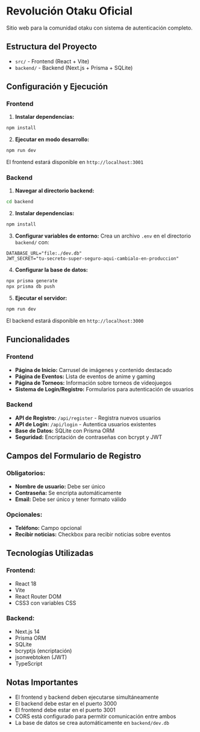 # Revolución Otaku Oficial

Sitio web para la comunidad otaku con sistema de autenticación completo.

## Estructura del Proyecto

- `src/` - Frontend (React + Vite)
- `backend/` - Backend (Next.js + Prisma + SQLite)

## Configuración y Ejecución

### Frontend

1. **Instalar dependencias:**
```bash
npm install
```

2. **Ejecutar en modo desarrollo:**
```bash
npm run dev
```

El frontend estará disponible en `http://localhost:3001`

### Backend

1. **Navegar al directorio backend:**
```bash
cd backend
```

2. **Instalar dependencias:**
```bash
npm install
```

3. **Configurar variables de entorno:**
Crea un archivo `.env` en el directorio `backend/` con:
```
DATABASE_URL="file:./dev.db"
JWT_SECRET="tu-secreto-super-seguro-aqui-cambialo-en-produccion"
```

4. **Configurar la base de datos:**
```bash
npx prisma generate
npx prisma db push
```

5. **Ejecutar el servidor:**
```bash
npm run dev
```

El backend estará disponible en `http://localhost:3000`

## Funcionalidades

### Frontend
- **Página de Inicio:** Carrusel de imágenes y contenido destacado
- **Página de Eventos:** Lista de eventos de anime y gaming
- **Página de Torneos:** Información sobre torneos de videojuegos
- **Sistema de Login/Registro:** Formularios para autenticación de usuarios

### Backend
- **API de Registro:** `/api/register` - Registra nuevos usuarios
- **API de Login:** `/api/login` - Autentica usuarios existentes
- **Base de Datos:** SQLite con Prisma ORM
- **Seguridad:** Encriptación de contraseñas con bcrypt y JWT

## Campos del Formulario de Registro

### Obligatorios:
- **Nombre de usuario:** Debe ser único
- **Contraseña:** Se encripta automáticamente
- **Email:** Debe ser único y tener formato válido

### Opcionales:
- **Teléfono:** Campo opcional
- **Recibir noticias:** Checkbox para recibir noticias sobre eventos

## Tecnologías Utilizadas

### Frontend:
- React 18
- Vite
- React Router DOM
- CSS3 con variables CSS

### Backend:
- Next.js 14
- Prisma ORM
- SQLite
- bcryptjs (encriptación)
- jsonwebtoken (JWT)
- TypeScript

## Notas Importantes

- El frontend y backend deben ejecutarse simultáneamente
- El backend debe estar en el puerto 3000
- El frontend debe estar en el puerto 3001
- CORS está configurado para permitir comunicación entre ambos
- La base de datos se crea automáticamente en `backend/dev.db`


